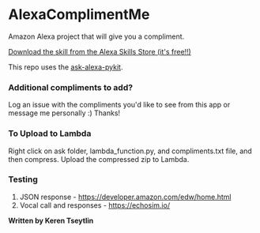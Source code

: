 # AlexaComplimentMe

Amazon Alexa project that will give you a compliment.

[Download the skill from the Alexa Skills Store (it's free!!)](http://alexa.amazon.com/spa/index.html#skills/dp/B01KSB743Q/?ref=skill_dsk_skb_sr_0)

This repo uses the [ask-alexa-pykit](https://github.com/anjishnu/ask-alexa-pykit).

### Additional compliments to add?

Log an issue with the compliments you'd like to see from this app or message me personally :) Thanks!

### To Upload to Lambda

Right click on ask folder, lambda_function.py, and compliments.txt file, and then compress. Upload the compressed zip to Lambda.

### Testing

1. JSON response - https://developer.amazon.com/edw/home.html
2. Vocal call and responses - https://echosim.io/

**Written by Keren Tseytlin**
